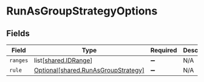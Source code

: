 # RunAsGroupStrategyOptions


## Fields

| Field                                                                                | Type                                                                                 | Required                                                                             | Description                                                                          |
| ------------------------------------------------------------------------------------ | ------------------------------------------------------------------------------------ | ------------------------------------------------------------------------------------ | ------------------------------------------------------------------------------------ |
| `ranges`                                                                             | list[[shared.IDRange](undefined/models/shared/idrange.md)]                           | :heavy_minus_sign:                                                                   | N/A                                                                                  |
| `rule`                                                                               | [Optional[shared.RunAsGroupStrategy]](undefined/models/shared/runasgroupstrategy.md) | :heavy_minus_sign:                                                                   | N/A                                                                                  |